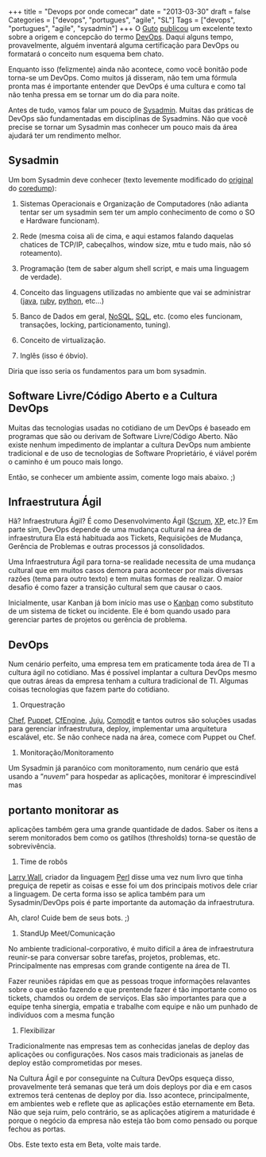 +++
title = "Devops por onde comecar"
date = "2013-03-30"
draft = false
Categories = ["devops", "portugues", "agile", "SL"]
Tags = ["devops", "portugues", "agile", "sysadmin"]
+++
O [Guto](http://gutocarvalho.net/)
[publicou](http://gutocarvalho.net/octopress/2013/03/16/o-que-e-um-devops-afinal/)
um excelente texto sobre a origem e concepcão do termo
[DevOps](http://dev2ops.org/2010/02/what-is-devops/). Daqui alguns
tempo, provavelmente, alguém inventará alguma certificação para DevOps
ou formatará o conceito num esquema bem chato.

Enquanto isso (felizmente) ainda não acontece, como você bonitão pode
torna-se um DevOps. Como muitos já disseram, não tem uma fórmula pronta
mas é importante entender que DevOps é uma cultura e como tal não tenha
pressa em se tornar um do dia para noite.

Antes de tudo, vamos falar um pouco de [Sysadmin](https://lopsa.org/).
Muitas das práticas de DevOps são fundamentadas em disciplinas de
Sysadmins. Não que você precise se tornar um Sysadmin mas conhecer um
pouco mais da área ajudará ter um rendimento melhor.

Sysadmin
--------

Um bom Sysadmin deve conhecer (texto levemente modificado do
[original](http://core.eti.br/2010/03/07/para-ser-um-sysadmin/) do
[coredump](http://core.eti.br)):

1.  Sistemas Operacionais e Organização de Computadores (não adianta
    tentar ser um sysadmin sem ter um amplo conhecimento de como o SO e
    Hardware funcionam).

2.  Rede (mesma coisa ali de cima, e aqui estamos falando daquelas
    chatices de TCP/IP, cabeçalhos, window size, mtu e tudo mais, não só
    roteamento).

3.  Programação (tem de saber algum shell script, e mais uma linguagem
    de verdade).

4.  Conceito das linguagens utilizadas no ambiente que vai se
    administrar ([java](http://www.java.com),
    [ruby](http://www.ruby-lang.org), [python](http://www.python.org),
    etc…)

5.  Banco de Dados em geral,
    [NoSQL](http://martinfowler.com/nosql.html),
    [SQL](http://en.wikipedia.org/wiki/SQL), etc. (como eles funcionam,
    transações, locking, particionamento, tuning).

6.  Conceito de virtualização.

7.  Inglês (isso é óbvio).

Diria que isso seria os fundamentos para um bom sysadmin.

Software Livre/Código Aberto e a Cultura DevOps
-----------------------------------------------

Muitas das tecnologias usadas no cotidiano de um DevOps é baseado em
programas que são ou derivam de Software Livre/Código Aberto. Não existe
nenhum impedimento de implantar a cultura DevOps num ambiente
tradicional e de uso de tecnologias de Software Proprietário, é viável
porém o caminho é um pouco mais longo.

Então, se conhecer um ambiente assim, comente logo mais abaixo. ;)

Infraestrutura Ágil
-------------------

Hã? Infraestrutura Ágil? É como Desenvolvimento Ágil
([Scrum](http://www.scrum.org/),
[XP](http://www.extremeprogramming.org/), etc.)? Em parte sim, DevOps
depende de uma mudança cultural na área de infraestrutura Ela está
habituada aos Tickets, Requisições de Mudança, Gerência de Problemas e
outras processos já consolidados.

Uma Infraestrutura Ágil para torna-se realidade necessita de uma mudança
cultural que em muitos casos demora para acontecer por mais diversas
razões (tema para outro texto) e tem muitas formas de realizar. O maior
desafio é como fazer a transição cultural sem que causar o caos.

Inicialmente, usar Kanban já bom início mas use o
[Kanban](http://www.kanbanblog.com/explained/) como substituto de um
sistema de ticket ou incidente. Ele é bom quando usado para gerenciar
partes de projetos ou gerência de problema.

DevOps
------

Num cenário perfeito, uma empresa tem em praticamente toda área de TI a
cultura ágil no cotidiano. Mas é possível implantar a cultura DevOps
mesmo que outras áreas da empresa tenham a cultura tradicional de TI.
Algumas coisas tecnologias que fazem parte do cotidiano.

1.  Orquestração

[Chef](http://www.opscode.com/chef/), [Puppet](https://puppetlabs.com/),
[CfEngine](http://cfengine.com/), [Juju](https://juju.ubuntu.com/),
[Comodit](https://github.com/comodit) e tantos outros são soluções
usadas para gerenciar infraestrutura, deploy, implementar uma
arquitetura escalável, etc. Se não conhece nada na área, comece com
Puppet ou Chef.

1.  Monitoração/Monitoramento

Um Sysadmin já paranóico com monitoramento, num cenário que está usando
a ”*nuvem*” para hospedar as aplicações, monitorar é imprescindível mas
## portanto monitorar as
aplicações também gera uma grande quantidade de dados. Saber os itens a
serem monitorados bem como os gatilhos (thresholds) torna-se questão de
sobrevivência.

1.  Time de robôs

[Larry Wall](http://www.wall.org/~larry/), criador da linguagem
[Perl](http://www.perl.org/) disse uma vez num livro que tinha preguiça
de repetir as coisas e esse foi um dos principais motivos dele criar a
linguagem. De certa forma isso se aplica também para um Sysadmin/DevOps
pois é parte importante da automação da infraestrutura.

Ah, claro! Cuide bem de seus bots. ;)

1.  StandUp Meet/Comunicação

No ambiente tradicional-corporativo, é muito difícil a área de
infraestrutura reunir-se para conversar sobre tarefas, projetos,
problemas, etc. Principalmente nas empresas com grande contigente na
área de TI.

Fazer reuniões rápidas em que as pessoas troque informações relavantes
sobre o que estão fazendo e que prentende fazer é tão importante como os
tickets, chamdos ou ordem de serviços. Elas são importantes para que a
equipe tenha sinergia, empatia e trabalhe com equipe e não um punhado de
indivíduos com a mesma função

1.  Flexibilizar

Tradicionalmente nas empresas tem as conhecidas janelas de deploy das
aplicações ou configurações. Nos casos mais tradicionais as janelas de
deploy estão comprometidas por meses.

Na Cultura Ágil e por conseguinte na Cultura DevOps esqueça disso,
provavelmente terá semanas que terá um dois deploys por dia e em casos
extremos terá centenas de deploy por dia. Isso acontece, principalmente,
em ambientes web e reflete que as aplicações estão eternamente em Beta.
Não que seja ruim, pelo contrário, se as aplicações atigirem a
maturidade é porque o negócio da empresa não esteja tão bom como pensado
ou porque fechou as portas.

Obs. Este texto esta em Beta, volte mais tarde.
